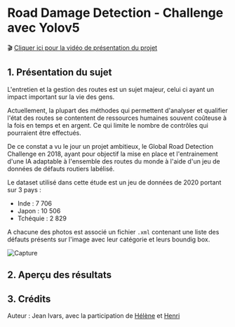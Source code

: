# Road Damage Detection - Challenge avec Yolov5

🎬 <a href=''>Cliquer ici pour la vidéo de présentation du projet</a>

## 1. Présentation du sujet

L'entretien et la gestion des routes est un sujet majeur, celui ci ayant un impact important sur la vie des gens.

Actuellement, la plupart des méthodes qui permettent d'analyser et qualifier l'état des routes se contentent de ressources humaines souvent coûteuse à la fois en temps et en argent. Ce qui limite le nombre de contrôles qui pourraient être effectués.

De ce constat a vu le jour un projet ambitieux, le Global Road Detection Challenge en 2018, ayant pour objectif la mise en place et l'entrainement d'une IA adaptable à l'ensemble des routes du monde à l'aide d'un jeu de données de défauts routiers labélisé.

Le dataset utilisé dans cette étude est un jeu de données de 2020 portant sur 3 pays :

<ul>
  <li>Inde : 7 706</li>
  <li>Japon : 10 506</li>
  <li>Tchéquie : 2 829</li>
</ul>

A chacune des photos est associé un fichier <code>.xml</code> contenant une liste des défauts présents sur l'image avec leur catégorie et leurs boundig box.

<img src="https://i.ibb.co/Qf02mCQ/Capture.png" alt="Capture" border="0">

## 2. Aperçu des résultats 

## 3. Crédits

Auteur : Jean Ivars, avec la participation de <a href='https://github.com/Bebock'>Hélène</a> et <a href='https://github.com/HenriPuntous/'>Henri</a>
